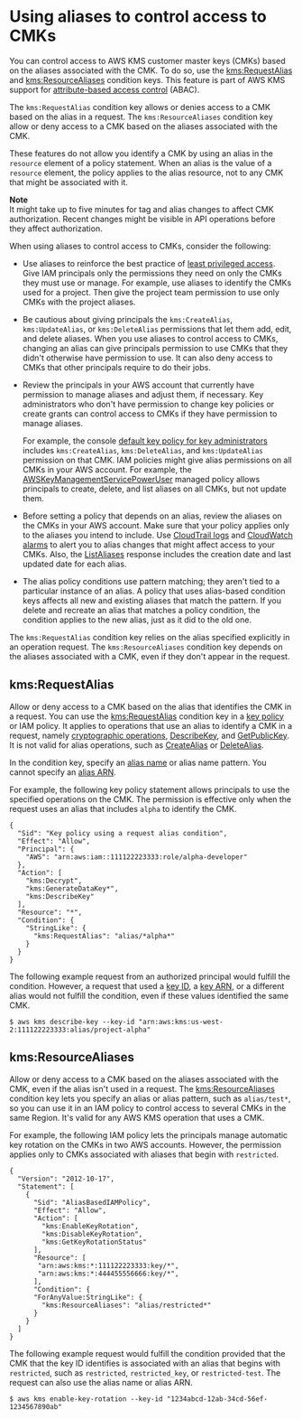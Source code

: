 # Using aliases to control access to CMKs<a name="alias-authorization"></a>

You can control access to AWS KMS customer master keys \(CMKs\) based on the aliases associated with the CMK\. To do so, use the [kms:RequestAlias](policy-conditions.md#conditions-kms-request-alias) and [kms:ResourceAliases](policy-conditions.md#conditions-kms-resource-aliases) condition keys\. This feature is part of AWS KMS support for [attribute\-based access control](abac.md) \(ABAC\)\.

The `kms:RequestAlias` condition key allows or denies access to a CMK based on the alias in a request\. The `kms:ResourceAliases` condition key allow or deny access to a CMK based on the aliases associated with the CMK\. 

These features do not allow you identify a CMK by using an alias in the `resource` element of a policy statement\. When an alias is the value of a `resource` element, the policy applies to the alias resource, not to any CMK that might be associated with it\.

**Note**  
It might take up to five minutes for tag and alias changes to affect CMK authorization\. Recent changes might be visible in API operations before they affect authorization\.

When using aliases to control access to CMKs, consider the following:
+ Use aliases to reinforce the best practice of [least privileged access](iam-policies-best-practices.md)\. Give IAM principals only the permissions they need on only the CMKs they must use or manage\. For example, use aliases to identify the CMKs used for a project\. Then give the project team permission to use only CMKs with the project aliases\. 
+ Be cautious about giving principals the `kms:CreateAlias`, `kms:UpdateAlias`, or `kms:DeleteAlias` permissions that let them add, edit, and delete aliases\. When you use aliases to control access to CMKs, changing an alias can give principals permission to use CMKs that they didn't otherwise have permission to use\. It can also deny access to CMKs that other principals require to do their jobs\. 
+ Review the principals in your AWS account that currently have permission to manage aliases and adjust them, if necessary\. Key administrators who don't have permission to change key policies or create grants can control access to CMKs if they have permission to manage aliases\. 

  For example, the console [default key policy for key administrators](key-policies.md#key-policy-default-allow-administrators) includes `kms:CreateAlias`, `kms:DeleteAlias`, and `kms:UpdateAlias` permission on that CMK\. IAM policies might give alias permissions on all CMKs in your AWS account\. For example, the [AWSKeyManagementServicePowerUser](https://console.aws.amazon.com/iam/home#policies/arn:aws:iam::aws:policy/AWSKeyManagementServicePowerUser) managed policy allows principals to create, delete, and list aliases on all CMKs, but not update them\. 
+ Before setting a policy that depends on an alias, review the aliases on the CMKs in your AWS account\. Make sure that your policy applies only to the aliases you intend to include\. Use [CloudTrail logs](alias-ct.md) and [CloudWatch alarms](monitoring-cloudwatch.md) to alert you to alias changes that might affect access to your CMKs\. Also, the [ListAliases](https://docs.aws.amazon.com/kms/latest/APIReference/API_ListAliases.html) response includes the creation date and last updated date for each alias\.
+ The alias policy conditions use pattern matching; they aren't tied to a particular instance of an alias\. A policy that uses alias\-based condition keys affects all new and existing aliases that match the pattern\. If you delete and recreate an alias that matches a policy condition, the condition applies to the new alias, just as it did to the old one\. 

The `kms:RequestAlias` condition key relies on the alias specified explicitly in an operation request\. The `kms:ResourceAliases` condition key depends on the aliases associated with a CMK, even if they don't appear in the request\.

## kms:RequestAlias<a name="alias-auth-request-alias"></a>

Allow or deny access to a CMK based on the alias that identifies the CMK in a request\. You can use the [kms:RequestAlias](policy-conditions.md#conditions-kms-request-alias) condition key in a [key policy](key-policies.md) or IAM policy\. It applies to operations that use an alias to identify a CMK in a request, namely [cryptographic operations](concepts.md#cryptographic-operations), [DescribeKey](https://docs.aws.amazon.com/kms/latest/APIReference/API_DescribeKey.html), and [GetPublicKey](https://docs.aws.amazon.com/kms/latest/APIReference/API_GetPublicKey.html)\. It is not valid for alias operations, such as [CreateAlias](https://docs.aws.amazon.com/kms/latest/APIReference/API_CreateAlias.html) or [DeleteAlias](https://docs.aws.amazon.com/kms/latest/APIReference/API_DeleteAlias.html)\.

In the condition key, specify an [alias name](concepts.md#key-id-alias-name) or alias name pattern\. You cannot specify an [alias ARN](concepts.md#key-id-alias-ARN)\.

For example, the following key policy statement allows principals to use the specified operations on the CMK\. The permission is effective only when the request uses an alias that includes `alpha` to identify the CMK\.

```
{
  "Sid": "Key policy using a request alias condition",
  "Effect": "Allow",
  "Principal": {
    "AWS": "arn:aws:iam::111122223333:role/alpha-developer"
  },
  "Action": [
    "kms:Decrypt",
    "kms:GenerateDataKey*",
    "kms:DescribeKey"
  ],
  "Resource": "*",
  "Condition": {
    "StringLike": {
      "kms:RequestAlias": "alias/*alpha*"
    }
  }
}
```

The following example request from an authorized principal would fulfill the condition\. However, a request that used a [key ID](concepts.md#key-id-key-id), a [key ARN](concepts.md#key-id-key-ARN), or a different alias would not fulfill the condition, even if these values identified the same CMK\.

```
$ aws kms describe-key --key-id "arn:aws:kms:us-west-2:111122223333:alias/project-alpha"
```

## kms:ResourceAliases<a name="alias-auth-resource-aliases"></a>

Allow or deny access to a CMK based on the aliases associated with the CMK, even if the alias isn't used in a request\. The [kms:ResourceAliases](policy-conditions.md#conditions-kms-resource-aliases) condition key lets you specify an alias or alias pattern, such as `alias/test*`, so you can use it in an IAM policy to control access to several CMKs in the same Region\. It's valid for any AWS KMS operation that uses a CMK\. 

For example, the following IAM policy lets the principals manage automatic key rotation on the CMKs in two AWS accounts\. However, the permission applies only to CMKs associated with aliases that begin with `restricted`\.

```
{
  "Version": "2012-10-17",
  "Statement": [
    {
      "Sid": "AliasBasedIAMPolicy",
      "Effect": "Allow",
      "Action": [
        "kms:EnableKeyRotation",
        "kms:DisableKeyRotation",
        "kms:GetKeyRotationStatus"
      ],
      "Resource": [
       "arn:aws:kms:*:111122223333:key/*",
       "arn:aws:kms:*:444455556666:key/*",
      ],
      "Condition": {
      "ForAnyValue:StringLike": {
        "kms:ResourceAliases": "alias/restricted*"
      }
    }
  ]
}
```

The following example request would fulfill the condition provided that the CMK that the key ID identifies is associated with an alias that begins with `restricted`, such as `restricted`, `restricted_key`, or `restricted-test`\. The request can also use the alias name or alias ARN\.

```
$ aws kms enable-key-rotation --key-id "1234abcd-12ab-34cd-56ef-1234567890ab"
```